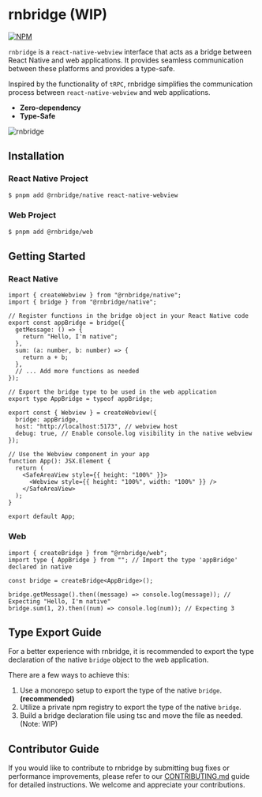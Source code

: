 # rnbridge (WIP)

[![NPM](https://img.shields.io/npm/v/@rnbridge/native)](https://www.npmjs.com/package/@rnbridge/native)

`rnbridge` is a `react-native-webview` interface that acts as a bridge between React Native and web applications. It provides seamless communication between these platforms and provides a type-safe.

Inspired by the functionality of `tRPC`, rnbridge simplifies the communication process between `react-native-webview` and web applications.

* **Zero-dependency**
* **Type-Safe**

![rnbridge](https://github.com/gronxb/rnbridge/assets/41789633/02cd8d69-6d93-4cac-8b2b-75b637c54bc7)


## Installation

### React Native Project

```sh
$ pnpm add @rnbridge/native react-native-webview
```

### Web Project

```sh
$ pnpm add @rnbridge/web
```

## Getting Started

### React Native

```tsx
import { createWebview } from "@rnbridge/native";
import { bridge } from "@rnbridge/native";

// Register functions in the bridge object in your React Native code
export const appBridge = bridge({
  getMessage: () => {
    return "Hello, I'm native";
  },
  sum: (a: number, b: number) => {
    return a + b;
  },
  // ... Add more functions as needed
});

// Export the bridge type to be used in the web application
export type AppBridge = typeof appBridge;

export const { Webview } = createWebview({
  bridge: appBridge,
  host: "http://localhost:5173", // webview host
  debug: true, // Enable console.log visibility in the native webview
});

// Use the Webview component in your app
function App(): JSX.Element {
  return (
    <SafeAreaView style={{ height: "100%" }}>
      <Webview style={{ height: "100%", width: "100%" }} />
    </SafeAreaView>
  );
}

export default App;
```

### Web

```tsx
import { createBridge } from "@rnbridge/web";
import type { AppBridge } from ""; // Import the type 'appBridge' declared in native

const bridge = createBridge<AppBridge>();

bridge.getMessage().then((message) => console.log(message)); // Expecting "Hello, I'm native"
bridge.sum(1, 2).then((num) => console.log(num)); // Expecting 3
```

## Type Export Guide

For a better experience with rnbridge, it is recommended to export the type declaration of the native `bridge` object to the web application.

There are a few ways to achieve this:

1. Use a monorepo setup to export the type of the native `bridge`. **(recommended)**
2. Utilize a private npm registry to export the type of the native `bridge`.
3. Build a bridge declaration file using tsc and move the file as needed.
   (Note: WIP)

## Contributor Guide

If you would like to contribute to rnbridge by submitting bug fixes or performance improvements, please refer to our [CONTRIBUTING.md](https://github.com/brandazine/rnbridge/blob/main/CONTRIBUTING.md) guide for detailed instructions. We welcome and appreciate your contributions.
